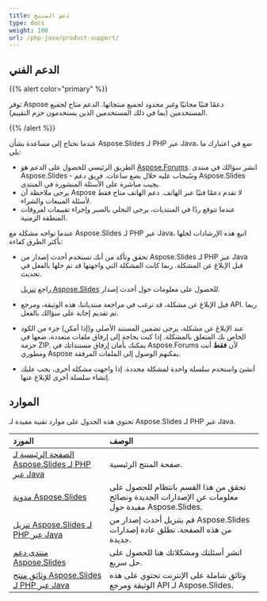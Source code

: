 ```yaml
---
title: دعم المنتج
type: docs
weight: 100
url: /php-java/product-support/
---
```


## **الدعم الفني**
{{% alert color="primary" %}}

توفر Aspose دعمًا فنيًا مجانيًا وغير محدود لجميع منتجاتها. الدعم متاح لجميع المستخدمين (بما في ذلك المستخدمين الذين يستخدمون حزم التقييم).

{{% /alert %}} 

عندما تحتاج إلى مساعدة بشأن Aspose.Slides لـ PHP عبر Java، ضع في اعتبارك ما يلي:

- الطريق الرئيسي للحصول على الدعم هو [Aspose.Forums](https://forum.aspose.com/c/slides/11). انشر سؤالك في منتدى Aspose.Slides - وسُيجاب عليه خلال بضع ساعات. فريق دعم Aspose.Slides يجيب مباشرة على الأسئلة المنشورة في المنتدى.
- يرجى ملاحظة أن Aspose لا تقدم دعمًا فنيًا عبر الهاتف. دعم الهاتف متاح فقط لأسئلة المبيعات والشراء.
- عندما تتوقع ردًا في المنتديات، يرجى التحلي بالصبر وإجراء تقييمات لفروقات المنطقة الزمنية.


عندما تواجه مشكلة مع Aspose.Slides لـ PHP عبر Java، اتبع هذه الإرشادات لحلها بأكثر الطرق كفاءة:

- تحقق وتأكد من أنك تستخدم أحدث إصدار من Aspose.Slides لـ PHP عبر Java قبل الإبلاغ عن المشكلة. ربما كانت المشكلة التي واجهتها قد تم حلها بالفعل في تحديث.

  راجع [تنزيل Aspose.Slides](https://downloads.aspose.com/slides/php-java) للحصول على معلومات حول أحدث إصدار.

- قبل الإبلاغ عن مشكلة، قد ترغب في مراجعة منتدياتنا، هذه الوثيقة، ومرجع API. ربما تم تقديم إجابة على سؤالك بالفعل.

- عند الإبلاغ عن مشكلة، يرجى تضمين المستند الأصلي و(إذا أمكن) جزء من الكود الخاص بك المتعلق بالمشكلة. إذا كنت بحاجة إلى إرفاق ملفات متعددة، ضعها في حزمة ZIP. يمكنك بأمان إرفاق مستنداتك في Aspose.Forums لأن **فقط** أنت ومطوري Aspose يمكنهم الوصول إلى الملفات المرفقة.

- أنشئ واستخدم سلسلة واحدة لمشكلة محددة. إذا واجهت مشكلة أخرى، يجب عليك إنشاء سلسلة أخرى للإبلاغ عنها.

## **الموارد**

تحتوي هذه الجدول على موارد تقنية مفيدة لـ Aspose.Slides لـ PHP عبر Java.

|**المورد**|**الوصف**|
| :- | :- |
|[الصفحة الرئيسية لـ Aspose.Slides لـ PHP عبر Java](https://products.aspose.com/slides/php-java/)|صفحة المنتج الرئيسية.|
|[مدونة Aspose.Slides](https://blog.aspose.com/category/slides/)|تحقق من هذا القسم بانتظام للحصول على معلومات عن الإصدارات الجديدة ونصائح مفيدة حول Aspose.Slides.|
|[تنزيل Aspose.Slides لـ PHP عبر Java](https://packagist.org/packages/aspose/slides)|قم بتنزيل أحدث إصدار من Aspose.Slides من هذه الصفحة. نطلق عادة إصدارات جديدة.|
|[منتدى دعم Aspose.Slides](https://forum.aspose.com/c/slides/11)|انشر أسئلتك ومشكلاتك هنا للحصول على حل سريع.|
|[وثائق منتج Aspose.Slides لـ PHP عبر Java](/slides/php-java/)|وثائق شاملة على الإنترنت تحتوي على هذه الوثيقة ومرجع API لـ Aspose.Slides.|